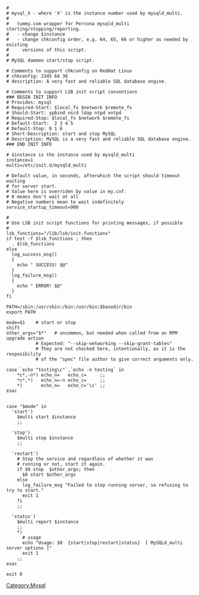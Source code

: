     #
    # mysql_X - where 'X' is the instance number used by mysqld_multi.
    #
    #   tummy.com wrapper for Percona mysqld_multi starting/stopping/reporting.
    #   - change $instance
    #   - change chkconfig order, e.g. 64, 65, 66 or higher as needed by existing
    #     versions of this script.
    #
    # MySQL daemon start/stop script.

    # Comments to support chkconfig on RedHat Linux
    # chkconfig: 2345 64 36
    # description: A very fast and reliable SQL database engine.

    # Comments to support LSB init script conventions
    ### BEGIN INIT INFO
    # Provides: mysql
    # Required-Start: $local_fs $network $remote_fs
    # Should-Start: ypbind nscd ldap ntpd xntpd
    # Required-Stop: $local_fs $network $remote_fs
    # Default-Start:  2 3 4 5
    # Default-Stop: 0 1 6
    # Short-Description: start and stop MySQL
    # Description: MySQL is a very fast and reliable SQL database engine.
    ### END INIT INFO

    # $instance is the instance used by mysqld_multi
    instance=1
    multi=/etc/init.d/mysqld_multi
     
    # Default value, in seconds, afterwhich the script should timeout waiting
    # for server start. 
    # Value here is overriden by value in my.cnf. 
    # 0 means don't wait at all
    # Negative numbers mean to wait indefinitely
    service_startup_timeout=900

    #
    # Use LSB init script functions for printing messages, if possible
    #
    lsb_functions="/lib/lsb/init-functions"
    if test -f $lsb_functions ; then
      . $lsb_functions
    else
      log_success_msg()
      {
        echo " SUCCESS! $@"
      }
      log_failure_msg()
      {
        echo " ERROR! $@"
      }
    fi

    PATH=/sbin:/usr/sbin:/bin:/usr/bin:$basedir/bin
    export PATH

    mode=$1    # start or stop
    shift
    other_args="$*"   # uncommon, but needed when called from an RPM upgrade action
               # Expected: "--skip-networking --skip-grant-tables"
               # They are not checked here, intentionally, as it is the resposibility
               # of the "spec" file author to give correct arguments only.

    case `echo "testing\c"`,`echo -n testing` in
        *c*,-n*) echo_n=   echo_c=     ;;
        *c*,*)   echo_n=-n echo_c=     ;;
        *)       echo_n=   echo_c='\c' ;;
    esac


    case "$mode" in
      'start')
        $multi start $instance
        ;;

      'stop')
        $multi stop $instance
        ;;

      'restart')
        # Stop the service and regardless of whether it was
        # running or not, start it again.
        if $0 stop  $other_args; then
          $0 start $other_args
        else
          log_failure_msg "Failed to stop running server, so refusing to try to start."
          exit 1
        fi
        ;;

      'status')
        $multi report $instance
        ;;
        *)
          # usage
          echo "Usage: $0  {start|stop|restart|status}  [ MySQLd_multi server options ]"
          exit 1
        ;;
    esac

    exit 0

<Category:Mysql>
